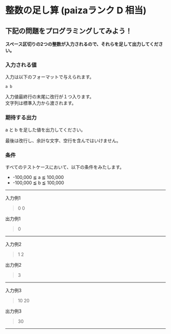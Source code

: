 # 整数の足し算 (paizaランク D 相当)
## 下記の問題をプログラミングしてみよう！
**スペース区切りの2つの整数が入力されるので、それらを足して出力してください。**

### 入力される値
入力は以下のフォーマットで与えられます。
```
a b
```

入力値最終行の末尾に改行が１つ入ります。  
文字列は標準入力から渡されます。

### 期待する出力
a と b を足した値を出力してください。

最後は改行し、余計な文字、空行を含んではいけません。

### 条件
すべてのテストケースにおいて、以下の条件をみたします。

- -100,000 ≦ a ≦ 100,000
- -100,000 ≦ b ≦ 100,000

---
入力例1
> 0 0

出力例1
> 0

---
入力例2
> 1 2

出力例2
> 3

---
入力例3
> 10 20

出力例3
> 30

---